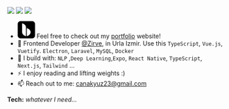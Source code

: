 [<img src="https://img.shields.io/badge/github-2312100E.svg?&style=for-the-badge&logo=github&logoColor=white&color=black" />](https://github.com/canakyuz)
[<img src="https://img.shields.io/badge/linkedin-%230077B5.svg?&style=for-the-badge&logo=linkedin&logoColor=white" />](https://www.linkedin.com/in/canakyuzz)
[<img src="https://img.shields.io/static/v1?message=Medium&logo=medium&label=&color=12100E&logoColor=white&labelColor=&style=for-the-badge"/>](https://canakyuz.medium.com/)


- [![](https://github.com/canakyuz/v4/blob/main/public/logo/favicon.svg)](https://canakyuz.dev/) Feel free to check out my [portfolio](https://canakyuz.dev/) website!
- 🏢 Frontend Developer [@Zirve](https://zirve-bilgisayar.com/), in Urla Izmir. Use this `TypeScript`, `Vue.js`, `Vuetify`. `Electron`, `Laravel`, `MySQL`, `Docker`
- 🧰 I build with:  `NLP` ,`Deep Learning`,`Expo`, `React Native`, `TypeScript`, `Next.js`, `Tailwind` ...
- ⚡ I enjoy reading and lifting weights :)
- 📫 Reach out to me: canakyuz23@gmail.com

**Tech:** _whatever I need..._
